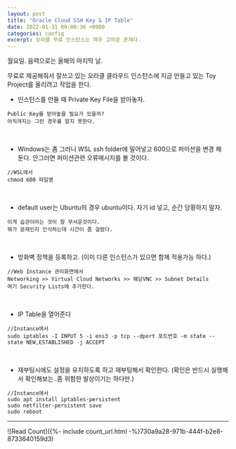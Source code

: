 ```yaml
---
layout: post
title: "Oracle Cloud SSH Key & IP Table"
date: 2022-01-31 09:00:36 +0900
categories: config
excerpt: 오라클 무료 인스턴스는 매우 고마운 존재다.
---
```


월요일. 음력으로는 올해의 마지막 날.

무료로 제공해줘서 잘쓰고 있는 오라클 클라우드 인스턴스에 지금 만들고 있는 Toy Project를 올리려고 작업을 한다.

-   인스턴스를 만들 때 Private Key File을 받아놓자.

```
Public Key를 받아놓을 필요가 있을까?
아직까지는 그런 경우를 알지 못한다.
```

<br />

-   Windows는 좀 그러니 WSL ssh folder에 밀어넣고 600으로 퍼미션을 변경 해 둔다. 안그러면 퍼미션관련 오류메시지를 볼 것이다.

```
//WSL에서
chmod 600 파일명
```

<br />

-   default user는 Ubuntu의 경우 ubuntu이다. 자기 id 넣고, 순간 당황하지 말자.

```
이게 습관이라는 것이 참 무서운것이다.
뭐가 문제인지 인식하는데 시간이 좀 걸렸다.
```

<br />

-   방화벽 정책을 등록하고. (이미 다른 인스턴스가 있으면 함께 적용가능 하다.)

```
//Web Instance 관리화면에서
Networking >> Virtual Cloud Networks >> 해당VNC >> Subnet Details
여기 Security Lists에 추가한다.
```

<br />

-   IP Table을 열어준다

```
//Instance에서
sudo iptables -I INPUT 5 -i ens3 -p tcp --dport 포트번호 -m state --state NEW,ESTABLISHED -j ACCEPT
```

<br />

-   재부팅시에도 설정을 유지하도록 하고 재부팅해서 확인한다. (확인은 반드시 실행해서 확인해보는..좀 위험한 발상이기는 하다만.)

```
//Instance에서
sudo apt install iptables-persistent
sudo netfilter-persistent save
sudo reboot
```

---

![Read Count]({%- include count_url.html -%}730a9a28-971b-444f-b2e8-8733640159d3)
